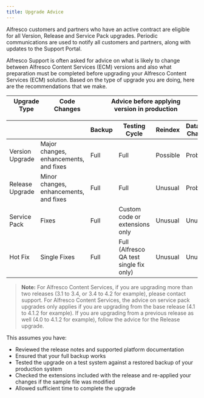 ```yaml
---
title: Upgrade Advice
---
```


Alfresco customers and partners who have an active contract are eligible for all Version, Release and Service Pack upgrades. Periodic communications are used to notify all customers and partners, along with updates to the Support Portal.

Alfresco Support is often asked for advice on what is likely to change between Alfresco Content Services (ECM) versions and also what preparation must be completed before upgrading your Alfresco Content Services (ECM) solution. Based on the type of upgrade you are doing, here are the recommendations that we make.

|Upgrade Type|Code Changes|||Advice before applying version in production||
|------------|------------|------|-------------|-------|----------------|

|||Backup|Testing Cycle|Reindex|Database Changes|
|------------|------------|------|-------------|-------|----------------|
|Version Upgrade|Major changes, enhancements, and fixes|Full|Full|Possible|Probable|
|Release Upgrade|Minor changes, enhancements, and fixes|Full|Full|Unusual|Probable|
|Service Pack|Fixes|Full|Custom code or extensions only|Unusual|Unusual|
|Hot Fix|Single Fixes|Full|Full (Alfresco QA test single fix only)|Unusual|Unusual|

> **Note:** For Alfresco Content Services, if you are upgrading more than two releases (3.1 to 3.4, or 3.4 to 4.2 for example), please contact support. For Alfresco Content Services, the advice on service pack upgrades only applies if you are upgrading from the base release (4.1 to 4.1.2 for example). If you are upgrading from a previous release as well (4.0 to 4.1.2 for example), follow the advice for the Release upgrade.

This assumes you have:

* Reviewed the release notes and supported platform documentation
* Ensured that your full backup works
* Tested the upgrade on a test system against a restored backup of your production system
* Checked the extensions included with the release and re-applied your changes if the sample file was modified
* Allowed sufficient time to complete the upgrade
